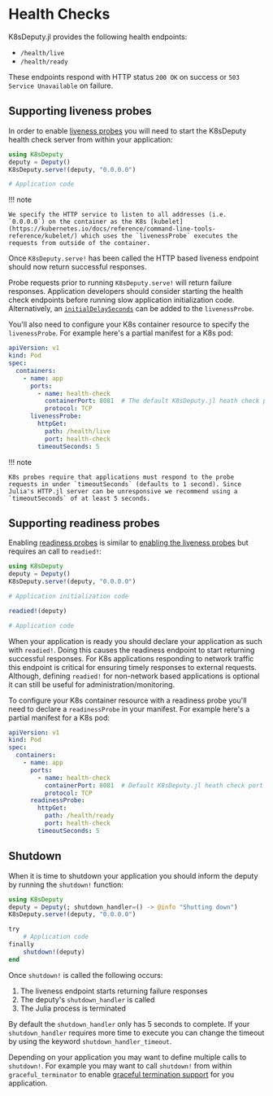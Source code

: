 # Health Checks

K8sDeputy.jl provides the following health endpoints:

- `/health/live`
- `/health/ready`

These endpoints respond with HTTP status `200 OK` on success or `503 Service Unavailable` on failure.

## Supporting liveness probes

In order to enable [liveness probes](https://kubernetes.io/docs/tasks/configure-pod-container/configure-liveness-readiness-startup-probes/#define-a-liveness-command) you will need to start the K8sDeputy health check server from within your application:

```julia
using K8sDeputy
deputy = Deputy()
K8sDeputy.serve!(deputy, "0.0.0.0")

# Application code
```

!!! note

    We specify the HTTP service to listen to all addresses (i.e. `0.0.0.0`) on the container as the K8s [kubelet](https://kubernetes.io/docs/reference/command-line-tools-reference/kubelet/) which uses the `livenessProbe` executes the requests from outside of the container.

Once `K8sDeputy.serve!` has been called the HTTP based liveness endpoint should now return successful responses.

Probe requests prior to running `K8sDeputy.serve!` will return failure responses. Application developers should consider starting the health check endpoints before running slow application initialization code. Alternatively, an [`initialDelaySeconds`](https://kubernetes.io/docs/tasks/configure-pod-container/configure-liveness-readiness-startup-probes/#configure-probes) can be added to the `livenessProbe`.

You'll also need to configure your K8s container resource to specify the `livenessProbe`. For example here's a partial manifest for a K8s pod:

```yaml
apiVersion: v1
kind: Pod
spec:
  containers:
    - name: app
      ports:
        - name: health-check
          containerPort: 8081  # The default K8sDeputy.jl heath check port
          protocol: TCP
      livenessProbe:
        httpGet:
          path: /health/live
          port: health-check
        timeoutSeconds: 5
```

!!! note

    K8s probes require that applications must respond to the probe requests in under `timeoutSeconds` (defaults to 1 second). Since Julia's HTTP.jl server can be unresponsive we recommend using a `timeoutSeconds` of at least 5 seconds.

## Supporting readiness probes

Enabling [readiness probes](https://kubernetes.io/docs/tasks/configure-pod-container/configure-liveness-readiness-startup-probes/#define-readiness-probes) is similar to [enabling the liveness probes](#supporting-liveness-probes) but requires an call to `readied!`:

```julia
using K8sDeputy
deputy = Deputy()
K8sDeputy.serve!(deputy, "0.0.0.0")

# Application initialization code

readied!(deputy)

# Application code
```

When your application is ready you should declare your application as such with `readied!`. Doing this causes the readiness endpoint to start returning successful responses. For K8s applications responding to network traffic this endpoint is critical for ensuring timely responses to external requests. Although, defining `readied!` for non-network based applications is optional it can still be useful for administration/monitoring.

To configure your K8s container resource with a readiness probe you'll need to declare a `readinessProbe` in your manifest. For example here's a partial manifest for a K8s pod:

```yaml
apiVersion: v1
kind: Pod
spec:
  containers:
    - name: app
      ports:
        - name: health-check
          containerPort: 8081  # Default K8sDeputy.jl heath check port
          protocol: TCP
      readinessProbe:
        httpGet:
          path: /health/ready
          port: health-check
        timeoutSeconds: 5
```

## Shutdown

When it is time to shutdown your application you should inform the deputy by running the `shutdown!` function:

```julia
using K8sDeputy
deputy = Deputy(; shutdown_handler=() -> @info "Shutting down")
K8sDeputy.serve!(deputy, "0.0.0.0")

try
    # Application code
finally
    shutdown!(deputy)
end
```

Once `shutdown!` is called the following occurs:

1. The liveness endpoint starts returning failure responses
2. The deputy's `shutdown_handler` is called
3. The Julia process is terminated

By default the `shutdown_handler` only has 5 seconds to complete. If your `shutdown_handler` requires more time to execute you can change the timeout by using the keyword `shutdown_handler_timeout`.

Depending on your application you may want to define multiple calls to `shutdown!`. For example you may want to call `shutdown!` from within `graceful_terminator` to enable [graceful termination support](./graceful_termination.md) for you application.
